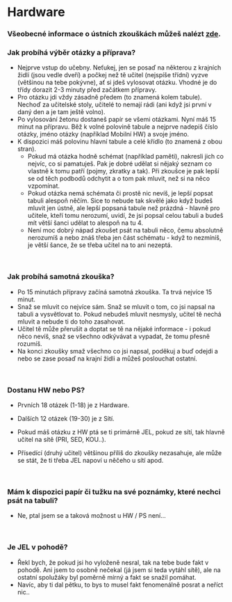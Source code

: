 # Hardware

### Všeobecné informace o ústních zkouškách můžeš nalézt [zde](../FaQ/USTNI.md).

### Jak probíhá výběr otázky a příprava?
- Nejprve vstup do učebny. Neťukej, jen se posaď na některou z krajních židlí (jsou vedle dveří) a počkej než tě učitel (nejspíše třídní) vyzve (většinou na tebe pokývne), ať si jdeš vylosovat otázku. Vhodné je do třídy dorazit 2-3 minuty před začátkem přípravy.
- Pro otázku jdi vždy zásadně předem (to znamená kolem tabule). Nechoď za učitelské stoly, učitelé to nemají rádi (ani když jsi první v daný den a je tam ještě volno).
- Po vylosování žetonu dostaneš papír se všemi otázkami. Nyní máš 15 minut na přípravu. Běž k volné polovině tabule a nejprve nadepiš číslo otázky, jméno otázky (například Mobilní HW) a svoje jméno.
- K dispozici máš polovinu hlavní tabule a celé křídlo (to znamená z obou stran).
    - Pokud má otázka hodně schémat (například paměti), nakresli jich co nejvíc, co si pamatuješ. Pak je dobré udělat si nějaký seznam co vlastně k tomu patří (pojmy, zkratky a tak). Při zkoušce je pak lepší se od těch podbodů odchytit a o tom pak mluvit, než si na něco vzpomínat.
    - Pokud otázka nemá schémata či prostě nic nevíš, je lepší popsat tabuli alespoň něčím. Sice to nebude tak skvělé jako když budeš mluvit jen ústně, ale lepší popsaná tabule než prázdná - hlavně pro učitele, kteří tomu nerozumí, uvidí, že jsi popsal celou tabuli a budeš mít větší šanci udělat to alespoň na tu 4.
    - Není moc dobrý nápad zkoušet psát na tabuli něco, čemu absolutně nerozumíš a nebo znáš třeba jen část schématu - když to nezmíníš, je větší šance, že se třeba učitel na to ani nezeptá.

<br>

### Jak probíhá samotná zkouška?
- Po 15 minutách přípravy začíná samotná zkouška. Ta trvá nejvíce 15 minut.
- Snaž se mluvit co nejvíce sám. Snaž se mluvit o tom, co jsi napsal na tabuli a vysvětlovat to. Pokud nebudeš mluvit nesmysly, učitel tě nechá mluvit a nebude ti do toho zasahovat.
- Učitel tě může přerušit a doptat se tě na nějaké informace - i pokud něco nevíš, snaž se všechno odkývávat a vypadat, že tomu přesně rozumíš.
- Na konci zkoušky smaž všechno co jsi napsal, poděkuj a buď odejdi a nebo se zase posaď na krajní židli a můžeš poslouchat ostatní.

<br>

### Dostanu HW nebo PS?
- Prvních 18 otázek (1-18) je z Hardware.
- Dalších 12 otázek (19-30) je z Sítí.

- Pokud máš otázku z HW ptá se ti primárně JEL, pokud ze sítí, tak hlavně učitel na sítě (PRI, SED, KOU..).
- Přísedící (druhý učitel) většinou příliš do zkoušky nezasahuje, ale může se stát, že ti třeba JEL napoví u něčeho u sítí apod.

<br>

### Mám k dispozici papír či tužku na své poznámky, které nechci psát na tabuli?
- Ne, ptal jsem se a taková možnost u HW / PS není...

<br>

### Je JEL v pohodě?
- Řekl bych, že pokud jsi ho vyloženě nesral, tak na tebe bude fakt v pohodě. Ani jsem to osobně nečekal (já jsem si teda vytáhl sítě), ale na ostatní spolužáky byl poměrně mírný a fakt se snažil pomáhat.
- Navíc, aby ti dal pětku, to bys to musel fakt fenomenálně posrat a neříct nic..